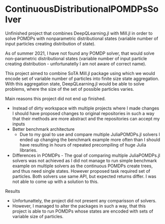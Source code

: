 # ContinuousDistributionalPOMDPsSolver
Unfinished project that combines DeepQLearning.jl with Mill.jl in order to solve POMDPs with nonparametric distributional states (variable number of input particles creating distribution of state).

As of summer 2021, I have not found any POMDP solver, that would solve non-parametric distributional states (variable number of input particle creating distribution - unfortunatelly I am not aware of correct name).

This project aimed to combine SoTA Mill.jl package using which we would encode set of variable number of particles into finite size state aggregation. With this aggregation state, DeepQLearning.jl would be able to solve problems, where the size of the set of possible particles varies. 

Main reasons this project did not end up finished.
  - Instead of dirty workspace with multiple projects where I made changes I should have proposed changes to original repositories in such a way that their methods are more abstract and the repositories can accept my inputs
  - Better benchmark architecture 
    - Due to my goal to use and compare multiple JuliaPOMDPs.jl solvers I ended up changing the benchmark example more often than I should have resulting in hours of repeated precompiling of huge Julia libraries.
  - Differences in POMDPs - The goal of comparing multiple JuliaPOMDPs.jl solvers was not achieved as I did not manage to run simple benchmark example on multiple solvers as the continuous POMDPs create trees, and thus need single states. However proposed task required set of particles. Both solvers use same API, but expected returns differ. I was not able to come up with a solution to this.

Results 
  - Unfortunattely, the project did not present any comparisson of solvers.
  - However, I managed to alter the packages in such a way, that this project is able to run POMDPs whose states are encoded with sets of variable size of particles.
